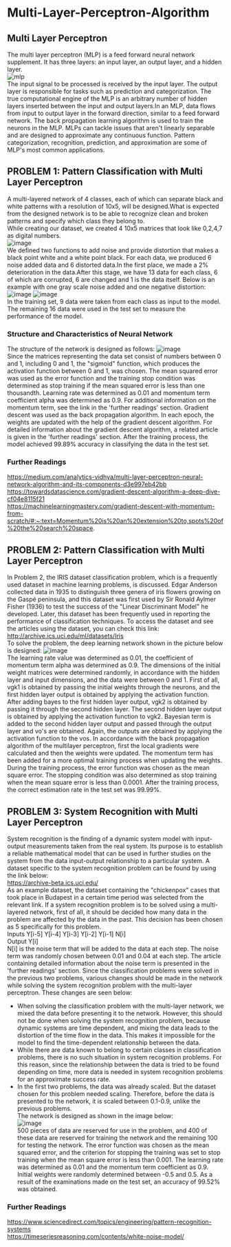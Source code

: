 # Multi-Layer-Perceptron-Algorithm
## Multi Layer Perceptron
The multi layer perceptron (MLP) is a feed forward neural network supplement. It has three layers: an input layer, an output layer, and a hidden layer. <br/>
![mlp](https://user-images.githubusercontent.com/78887209/157832855-226eafc8-d317-4960-a350-e24039027ac0.png)  <br/>
The input signal to be processed is received by the input layer. The output layer is responsible for tasks such as prediction and categorization. The true computational engine of the MLP is an arbitrary number of hidden layers inserted between the input and output layers.In an MLP, data flows from input to output layer in the forward direction, similar to a feed forward network. The back propagation learning algorithm is used to train the neurons in the MLP. MLPs can tackle issues that aren't linearly separable and are designed to approximate any continuous function. Pattern categorization, recognition, prediction, and approximation are some of MLP's most common applications. <br/>
## PROBLEM 1: Pattern Classification with Multi Layer Perceptron
A multi-layered network of 4 classes, each of which can separate black and white patterns with a resolution of 10x5, will be designed.What is expected from the designed network is to be able to recognize clean and broken patterns and specify which class they belong to. <br/>
While creating our dataset, we created 4 10x5 matrices that look like 0,2,4,7 as digital numbers. <br/>
![image](https://user-images.githubusercontent.com/78887209/157834792-c2b9fe73-aef7-4d8d-8f9e-bb7f072713b8.png) <br/>
We defined two functions to add noise and provide distortion that makes a black point white and a white point black. For each data, we produced 6 noise added data and 6 distorted data.In the first place, we made a 2% deterioration in the data.After this stage, we have 13 data for each class, 6 of which are corrupted, 6 are changed and 1 is the data itself.
Below is an example with one gray scale noise added and one negative distortion: <br/>
![image](https://user-images.githubusercontent.com/78887209/215317882-6b666e7d-df94-4e9e-9d00-78971df29527.png) ![image](https://user-images.githubusercontent.com/78887209/215317903-11dd1058-f5b4-4fd3-828f-0dd7adaae2c6.png) <br/>
In the training set, 9 data were taken from each class as input to the model. The remaining 16 data were used in the test set to measure the performance of the model. <br/>
### Structure and Characteristics of Neural Network <br/>
The structure of the network is designed as follows:
![image](https://user-images.githubusercontent.com/78887209/215318248-223ff717-0c9d-4ae6-90f4-57c0b2055883.png) <br/>
Since the matrices representing the data set consist of numbers between 0 and 1, including 0 and 1, the "sigmoid" function, which produces the activation function between 0 and 1, was chosen. The mean squared error was used as the error function and the training stop condition was determined as stop training if the mean squared error is less than one thousandth. Learning rate was determined as 0.01 and momentum term coefficient alpha was determined as 0.9. For additional information on the momentum term, see the link in the 'further readings' section. Gradient descent was used as the back propagation algorithm. In each epoch, the weights are updated with the help of the gradient descent algorithm. For detailed information about the gradient descent algorithm, a related article is given in the 'further readings' section. After the training process, the model achieved 99.89% accuracy in classifying the data in the test set.
### Further Readings <br/>
https://medium.com/analytics-vidhya/multi-layer-perceptron-neural-network-algorithm-and-its-components-d3e997eb42bb <br/>
https://towardsdatascience.com/gradient-descent-algorithm-a-deep-dive-cf04e8115f21 <br/>
https://machinelearningmastery.com/gradient-descent-with-momentum-from-scratch/#:~:text=Momentum%20is%20an%20extension%20to,spots%20of%20the%20search%20space. <br/>
## PROBLEM 2: Pattern Classification with Multi Layer Perceptron
In Problem 2, the IRIS dataset classification problem, which is a frequently used dataset in machine learning problems, is discussed. Edgar Anderson collected data in 1935 to distinguish three genera of iris flowers growing on the Gaspé peninsula, and this dataset was first used by Sir Ronald Aylmer Fisher (1936) to test the success of the "Linear Discriminant Model" he developed. Later, this dataset has been frequently used in reporting the performance of classification techniques. To access the dataset and see the articles using the dataset, you can check this link: 
http://archive.ics.uci.edu/ml/datasets/Iris <br/>
To solve the problem, the deep learning network shown in the picture below is designed:
![image](https://user-images.githubusercontent.com/78887209/215330335-280336dc-690a-445a-9670-763f9f3b71ba.png) <br/>
The learning rate value was determined as 0.01, the coefficient of momentum term alpha was determined as 0.9. The dimensions of the initial weight matrices were determined randomly, in accordance with the hidden layer and input dimensions, and the data were between 0 and 1. First of all, vgk1 is obtained by passing the initial weights through the neurons, and the first hidden layer output is obtained by applying the activation function. After adding bayes to the first hidden layer output, vgk2 is obtained by passing it through the second hidden layer. The second hidden layer output is obtained by applying the activation function to vgk2. Bayesian term is added to the second hidden layer output and passed through the output layer and vo's are obtained. Again, the outputs are obtained by applying the activation function to the vos. In accordance with the back propagation algorithm of the multilayer perceptron, first the local gradients were calculated and then the weights were updated. The momentum term has been added for a more optimal training process when updating the weights. During the training process, the error function was chosen as the mean square error. The stopping condition was also determined as stop training when the mean square error is less than 0.0001. After the training process, the correct estimation rate in the test set was 99.99%. 
## PROBLEM 3: System Recognition with Multi Layer Perceptron
System recognition is the finding of a dynamic system model with input-output measurements taken from the real system. Its purpose is to establish a reliable mathematical model that can be used in further studies on the system from the data input-output relationship to a particular system. A dataset specific to the system recognition problem can be found by using the link below: <br/>
 https://archive-beta.ics.uci.edu/ <br/> 
 As an example dataset, the dataset containing the "chickenpox" cases that took place in Budapest in a certain time period was selected from the relevant link. 
If a system recognition problem is to be solved using a multi-layered network, first of all, it should be decided how many data in the problem are affected by the data in the past. This decision has been chosen as 5 specifically for this problem. <br/> 
Inputs	Y[i-5]	Y[i-4]	Y[i-3] 	Y[i-2]	Y[i-1]	N[i] <br/>
Output 	Y[i] <br/> 
N[i] is the noise term that will be added to the data at each step. The noise term was randomly chosen between 0.01 and 0.04 at each step. The article containing detailed information about the noise term is presented in the 'further readings' section. Since the classification problems were solved in the previous two problems, various changes should be made in the network while solving the system recognition problem with the multi-layer perceptron. These changes are seen below: <br/>
- When solving the classification problem with the multi-layer network, we mixed the data before presenting it to the network. However, this should not be done when solving the system recognition problem, because dynamic systems are time dependent, and mixing the data leads to the distortion of the time flow in the data. This makes it impossible for the model to find the time-dependent relationship between the data. <br/> 
- While there are data known to belong to certain classes in classification problems, there is no such situation in system recognition problems. For this reason, since the relationship between the data is tried to be found depending on time, more data is needed in system recognition problems for an approximate success rate. <br/> 
- In the first two problems, the data was already scaled. But the dataset chosen for this problem needed scaling. Therefore, before the data is presented to the network, it is scaled between 0.1-0.9, unlike the previous problems. <br/> 
The network is designed as shown in the image below: <br/>
![image](https://user-images.githubusercontent.com/78887209/215333791-0df5db40-29a4-4a7c-a191-72c27cfac6b5.png) <br/>
500 pieces of data are reserved for use in the problem, and 400 of these data are reserved for training the network and the remaining 100 for testing the network. The error function was chosen as the mean squared error, and the criterion for stopping the training was set to stop training when the mean square error is less than 0.001. The learning rate was determined as 0.01 and the momentum term coefficient as 0.9. Initial weights were randomly determined between -0.5 and 0.5. As a result of the examinations made on the test set, an accuracy of 99.52% was obtained.
### Further Readings <br/>
https://www.sciencedirect.com/topics/engineering/pattern-recognition-systems <br/>
https://timeseriesreasoning.com/contents/white-noise-model/
